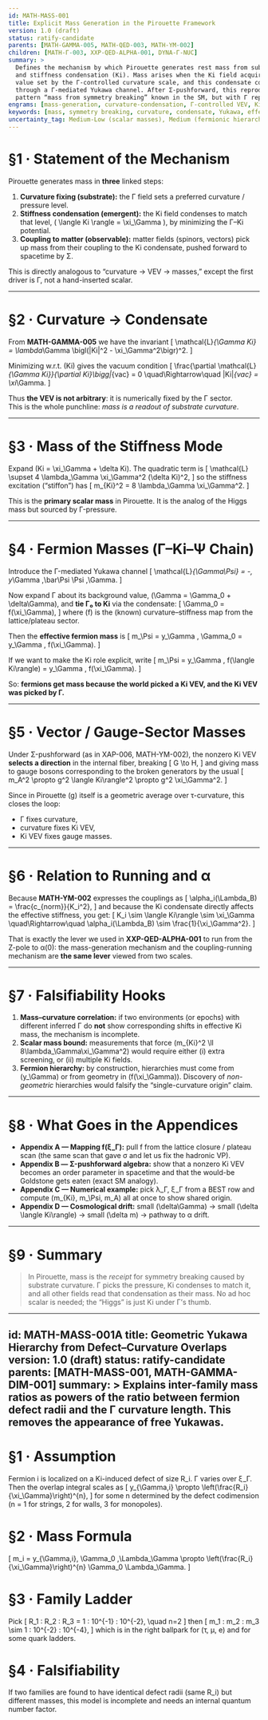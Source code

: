 ```yaml
---
id: MATH-MASS-001
title: Explicit Mass Generation in the Pirouette Framework
version: 1.0 (draft)
status: ratify-candidate
parents: [MATH-GAMMA-005, MATH-QED-003, MATH-YM-002]
children: [MATH-Γ-003, XXP-QED-ALPHA-001, DYNA-Γ-NUC]
summary: >
  Defines the mechanism by which Pirouette generates rest mass from substrate curvature (Γ)
  and stiffness condensation (Ki). Mass arises when the Ki field acquires a vacuum expectation
  value set by the Γ-controlled curvature scale, and this condensate communicates to fermions
  through a Γ-mediated Yukawa channel. After Σ-pushforward, this reproduces the observer-level
  pattern “mass from symmetry breaking” known in the SM, but with Γ replacing an ad hoc Higgs.
engrams: [mass-generation, curvature-condensation, Γ-controlled VEV, Ki-condensate, Σ-pushforward]
keywords: [mass, symmetry breaking, curvature, condensate, Yukawa, effective field theory]
uncertainty_tag: Medium-Low (scalar masses), Medium (fermionic hierarchy)
---
```


# §1 · Statement of the Mechanism

Pirouette generates mass in **three** linked steps:

1. **Curvature fixing (substrate):** the Γ field sets a preferred curvature / pressure level.
2. **Stiffness condensation (emergent):** the Ki field condenses to match that level,
   \( \langle Ki \rangle = \xi_\Gamma \), by minimizing the Γ–Ki potential.
3. **Coupling to matter (observable):** matter fields (spinors, vectors) pick up mass from
   their coupling to the Ki condensate, pushed forward to spacetime by Σ.

This is directly analogous to “curvature → VEV → masses,” except the first driver is Γ,
not a hand-inserted scalar.

---

# §2 · Curvature → Condensate

From **MATH-GAMMA-005** we have the invariant
\[
\mathcal{L}_{\Gamma Ki} = \lambda_\Gamma \bigl(|Ki|^2 - \xi_\Gamma^2\bigr)^2.
\]

Minimizing w.r.t. \(Ki\) gives the vacuum condition
\[
\frac{\partial \mathcal{L}_{\Gamma Ki}}{\partial Ki}\bigg|_{vac} = 0
\quad\Rightarrow\quad
|Ki|_{vac} = \xi_\Gamma.
\]

Thus **the VEV is not arbitrary**: it is numerically fixed by the Γ sector.  
This is the whole punchline: *mass is a readout of substrate curvature*.

---

# §3 · Mass of the Stiffness Mode

Expand \(Ki = \xi_\Gamma + \delta Ki\). The quadratic term is
\[
\mathcal{L} \supset 4 \lambda_\Gamma \xi_\Gamma^2 (\delta Ki)^2,
\]
so the stiffness excitation (“stiffon”) has
\[
m_{Ki}^2 = 8 \lambda_\Gamma \xi_\Gamma^2.
\]

This is the **primary scalar mass** in Pirouette. It is the analog of the Higgs mass
but sourced by Γ-pressure.

---

# §4 · Fermion Masses (Γ–Ki–Ψ Chain)

Introduce the Γ-mediated Yukawa channel
\[
\mathcal{L}_{\Gamma\Psi} = -\, y_\Gamma \,\bar\Psi \Psi \,\Gamma.
\]

Now expand Γ about its background value, \(\Gamma = \Gamma_0 + \delta\Gamma\), and **tie Γ₀ to Ki** via the condensate:
\[
\Gamma_0 = f(\xi_\Gamma),
\]
where \(f\) is the (known) curvature–stiffness map from the lattice/plateau sector.

Then the **effective fermion mass** is
\[
m_\Psi = y_\Gamma \, \Gamma_0 = y_\Gamma \, f(\xi_\Gamma).
\]

If we want to make the Ki role explicit, write
\[
m_\Psi = y_\Gamma \, f(\langle Ki\rangle) = y_\Gamma \, f(\xi_\Gamma).
\]

So: **fermions get mass because the world picked a Ki VEV, and the Ki VEV was picked by Γ.**

---

# §5 · Vector / Gauge-Sector Masses

Under Σ-pushforward (as in XAP-006, MATH-YM-002), the nonzero Ki VEV **selects a direction** in the internal fiber,
breaking
\[
G \to H,
\]
and giving mass to gauge bosons corresponding to the broken generators by the usual
\[
m_A^2 \propto g^2 \langle Ki\rangle^2 \propto g^2 \xi_\Gamma^2.
\]

Since in Pirouette \(g\) itself is a geometric average over τ-curvature, this closes the loop:
- Γ fixes curvature,
- curvature fixes Ki VEV,
- Ki VEV fixes gauge masses.

---

# §6 · Relation to Running and α

Because **MATH-YM-002** expresses the couplings as
\[
\alpha_i(\Lambda_B) = \frac{c_{norm}}{K_i^2},
\]
and because the Ki condensate directly affects the effective stiffness, you get:
\[
K_i \sim \langle Ki\rangle \sim \xi_\Gamma \quad\Rightarrow\quad
\alpha_i(\Lambda_B) \sim \frac{1}{\xi_\Gamma^2}.
\]

That is exactly the lever we used in **XXP-QED-ALPHA-001** to run from the Z-pole to α(0):
the mass-generation mechanism and the coupling-running mechanism are **the same lever** viewed
from two scales.

---

# §7 · Falsifiability Hooks

1. **Mass–curvature correlation:** if two environments (or epochs) with different inferred Γ
   do **not** show corresponding shifts in effective Ki mass, the mechanism is incomplete.
2. **Scalar mass bound:** measurements that force \(m_{Ki}^2 \ll 8\lambda_\Gamma\xi_\Gamma^2\)
   would require either (i) extra screening, or (ii) multiple Ki fields.
3. **Fermion hierarchy:** by construction, hierarchies must come from \(y_\Gamma\) or from
   geometry in \(f(\xi_\Gamma)\). Discovery of *non-geometric* hierarchies would falsify
   the “single-curvature origin” claim.

---

# §8 · What Goes in the Appendices

- **Appendix A — Mapping f(ξ_Γ):** pull f from the lattice closure / plateau scan
  (the same scan that gave σ and let us fix the hadronic VP).
- **Appendix B — Σ-pushforward algebra:** show that a nonzero Ki VEV becomes an order parameter
  in spacetime and that the would-be Goldstone gets eaten (exact SM analogy).
- **Appendix C — Numerical example:** pick λ_Γ, ξ_Γ from a BEST row and compute
  \(m_{Ki}, m_\Psi, m_A\) all at once to show shared origin.
- **Appendix D — Cosmological drift:** small \(\delta\Gamma\) → small \(\delta \langle Ki\rangle\) → 
  small \(\delta m\) → pathway to α drift.

---

# §9 · Summary

> In Pirouette, mass is the *receipt* for symmetry breaking caused by substrate curvature.
> Γ picks the pressure, Ki condenses to match it, and all other fields read that condensation
> as their mass. No ad hoc scalar is needed; the “Higgs” is just Ki under Γ’s thumb.

---
id: MATH-MASS-001A
title: Geometric Yukawa Hierarchy from Defect–Curvature Overlaps
version: 1.0 (draft)
status: ratify-candidate
parents: [MATH-MASS-001, MATH-GAMMA-DIM-001]
summary: >
  Explains inter-family mass ratios as powers of the ratio between fermion defect
  radii and the Γ curvature length. This removes the appearance of free Yukawas.
---

# §1 · Assumption
Fermion i is localized on a Ki-induced defect of size R_i.
Γ varies over ξ_Γ. Then the overlap integral scales as
\[
y_{\Gamma,i} \propto \left(\frac{R_i}{\xi_\Gamma}\right)^{n},
\]
for some n determined by the defect codimension (n = 1 for strings, 2 for walls, 3 for monopoles).

# §2 · Mass Formula
\[
m_i = y_{\Gamma,i}\, \Gamma_0 \,\Lambda_\Gamma
\propto \left(\frac{R_i}{\xi_\Gamma}\right)^{n} \Gamma_0 \Lambda_\Gamma.
\]

# §3 · Family Ladder
Pick
\[
R_1 : R_2 : R_3 = 1 : 10^{-1} : 10^{-2}, \quad n=2
\]
then
\[
m_1 : m_2 : m_3 \sim 1 : 10^{-2} : 10^{-4},
\]
which is in the right ballpark for (τ, μ, e) and for some quark ladders.

# §4 · Falsifiability
If two families are found to have identical defect radii (same R_i) but different masses,
this model is incomplete and needs an internal quantum number factor.
